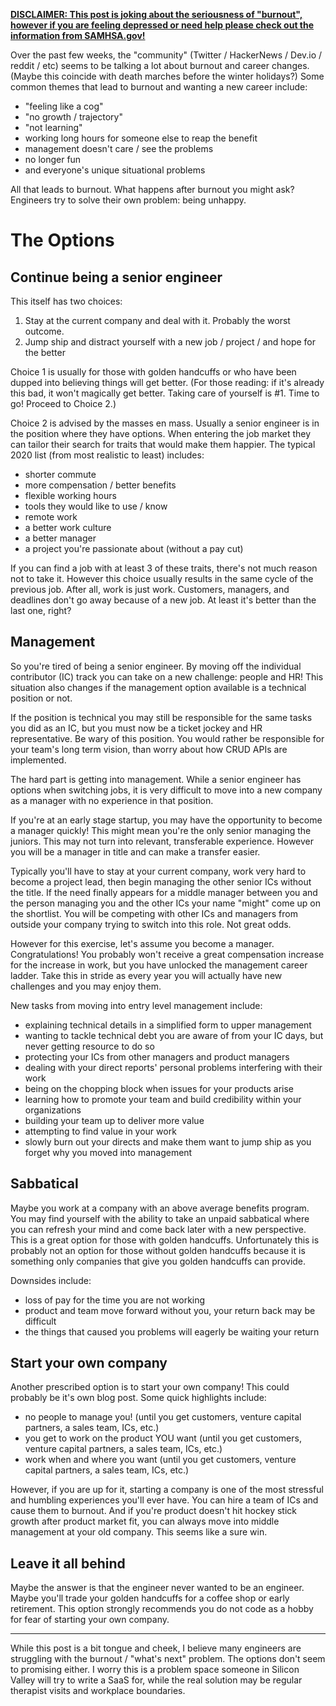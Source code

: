 **[DISCLAIMER: This post is joking about the seriousness of "burnout", however if you are feeling depressed or need help please check out the information from SAMHSA.gov!](https://www.samhsa.gov/find-help/national-helpline)**

Over the past few weeks, the "community" (Twitter / HackerNews / Dev.io / reddit / etc) seems to be talking a lot about burnout and career changes. (Maybe this coincide with death marches before the winter holidays?) Some common themes that lead to burnout and wanting a new career include:

- "feeling like a cog"
- "no growth / trajectory"
- "not learning"
- working long hours for someone else to reap the benefit
- management doesn't care / see the problems
- no longer fun
- and everyone's unique situational problems

All that leads to burnout. What happens after burnout you might ask? Engineers try to solve their own problem: being unhappy.

# The Options

## Continue being a senior engineer

This itself has two choices:

1. Stay at the current company and deal with it. Probably the worst outcome.
2. Jump ship and distract yourself with a new job / project / and hope for the better

Choice 1 is usually for those with golden handcuffs or who have been dupped into believing things will get better. (For those reading: if it's already this bad, it won't magically get better. Taking care of yourself is #1. Time to go! Proceed to Choice 2.)

Choice 2 is advised by the masses en mass. Usually a senior engineer is in the position where they have options. When entering the job market they can tailor their search for traits that would make them happier. The typical 2020 list (from most realistic to least) includes:

- shorter commute
- more compensation / better benefits
- flexible working hours
- tools they would like to use / know
- remote work
- a better work culture
- a better manager
- a project you're passionate about (without a pay cut)

If you can find a job with at least 3 of these traits, there's not much reason not to take it. However this choice usually results in the same cycle of the previous job. After all, work is just work. Customers, managers, and deadlines don't go away because of a new job. At least it's better than the last one, right?

## Management

So you're tired of being a senior engineer. By moving off the individual contributor (IC) track you can take on a new challenge: people and HR! This situation also changes if the management option available is a technical position or not.

If the position is technical you may still be responsible for the same tasks you did as an IC, but you must now be a ticket jockey and HR representative. Be wary of this position. You would rather be responsible for your team's long term vision, than worry about how CRUD APIs are implemented.

The hard part is getting into management. While a senior engineer has options when switching jobs, it is very difficult to move into a new company as a manager with no experience in that position.

If you're at an early stage startup, you may have the opportunity to become a manager quickly! This might mean you're the only senior managing the juniors. This may not turn into relevant, transferable experience. However you will be a manager in title and can make a transfer easier.

Typically you'll have to stay at your current company, work very hard to become a project lead, then begin managing the other senior ICs without the title. If the need finally appears for a middle manager between you and the person managing you and the other ICs your name "might" come up on the shortlist. You will be competing with other ICs and managers from outside your company trying to switch into this role. Not great odds.

However for this exercise, let's assume you become a manager. Congratulations! You probably won't receive a great compensation increase for the increase in work, but you have unlocked the management career ladder. Take this in stride as every year you will actually have new challenges and you may enjoy them.

New tasks from moving into entry level management include:

- explaining technical details in a simplified form to upper management
- wanting to tackle technical debt you are aware of from your IC days, but never getting resource to do so
- protecting your ICs from other managers and product managers
- dealing with your direct reports' personal problems interfering with their work
- being on the chopping block when issues for your products arise
- learning how to promote your team and build credibility within your organizations
- building your team up to deliver more value
- attempting to find value in your work
- slowly burn out your directs and make them want to jump ship as you forget why you moved into management

## Sabbatical

Maybe you work at a company with an above average benefits program. You may find yourself with the ability to take an unpaid sabbatical where you can refresh your mind and come back later with a new perspective. This is a great option for those with golden handcuffs. Unfortunately this is probably not an option for those without golden handcuffs because it is something only companies that give you golden handcuffs can provide.

Downsides include:

- loss of pay for the time you are not working
- product and team move forward without you, your return back may be difficult
- the things that caused you problems will eagerly be waiting your return

## Start your own company

Another prescribed option is to start your own company! This could probably be it's own blog post. Some quick highlights include:

- no people to manage you! (until you get customers, venture capital partners, a sales team, ICs, etc.)
- you get to work on the product YOU want (until you get customers, venture capital partners, a sales team, ICs, etc.)
- work when and where you want (until you get customers, venture capital partners, a sales team, ICs, etc.)

However, if you are up for it, starting a company is one of the most stressful and humbling experiences you'll ever have. You can hire a team of ICs and cause them to burnout. And if you're product doesn't hit hockey stick growth after product market fit, you can always move into middle management at your old company. This seems like a sure win.

## Leave it all behind

Maybe the answer is that the engineer never wanted to be an engineer. Maybe you'll trade your golden handcuffs for a coffee shop or early retirement. This option strongly recommends you do not code as a hobby for fear of starting your own company.

---

While this post is a bit tongue and cheek, I believe many engineers are struggling with the burnout / "what's next" problem. The options don't seem to promising either. I worry this is a problem space someone in Silicon Valley will try to write a SaaS for, while the real solution may be regular therapist visits and workplace boundaries.
